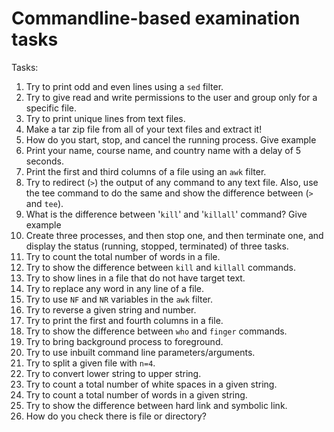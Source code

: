 # Commandline-based examination tasks

Tasks:

1. Try to print odd and even lines using a `sed` filter.
2. Try to give read and write permissions to the user and group only for a specific file.
3. Try to print unique lines from text files.
4. Make a tar zip file from all of your text files and extract it!
5. How do you start, stop, and cancel the running process.
    Give example
6. Print your name, course name, and country name with a delay of $5$ seconds.
7. Print the first and third columns of a file using an `awk` filter.
8. Try to redirect (`>`) the output of any command to any text file.
    Also, use the tee command to do the same and show the difference between (`>` and `tee`).
9. What is the difference between '`kill`' and '`killall`' command?
    Give example
10. Create three processes, and then stop one, and then terminate one, and display the status (running, stopped, terminated) of three tasks.
11. Try to count the total number of words in a file.
12. Try to show the difference between `kill` and `killall` commands.
13. Try to show lines in a file that do not have target text.
14. Try to replace any word in any line of a file.
15. Try to use `NF` and `NR` variables in the `awk` filter.
16. Try to reverse a given string and number.
17. Try to print the first and fourth columns in a file.
18. Try to show the difference between `who` and `finger` commands.
19. Try to bring background process to foreground.
20. Try to use inbuilt command line parameters/arguments.
21. Try to split a given file with `n=4`.
22. Try to convert lower string to upper string.
23. Try to count a total number of white spaces in a given string.
24. Try to count a total number of words in a given string.
25. Try to show the difference between hard link and symbolic link.
26. How do you check there is file or directory?

